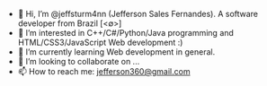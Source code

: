 - 👋 Hi, I’m @jeffsturm4nn (Jefferson Sales Fernandes). A software developer from Brazil [<∅>] 
- 👀 I’m interested in C++/C#/Python/Java programming and HTML/CSS3/JavaScript Web development :)
- 🌱 I’m currently learning Web development in general.
- 💞️ I’m looking to collaborate on ... 
- 📫 How to reach me: <email> jefferson360@gmail.com </email>

<!---
jeffsturm4nn/jeffsturm4nn is a ✨ special ✨ repository because its `README.md` (this file) appears on your GitHub profile.
You can click the Preview link to take a look at your changes.
--->
